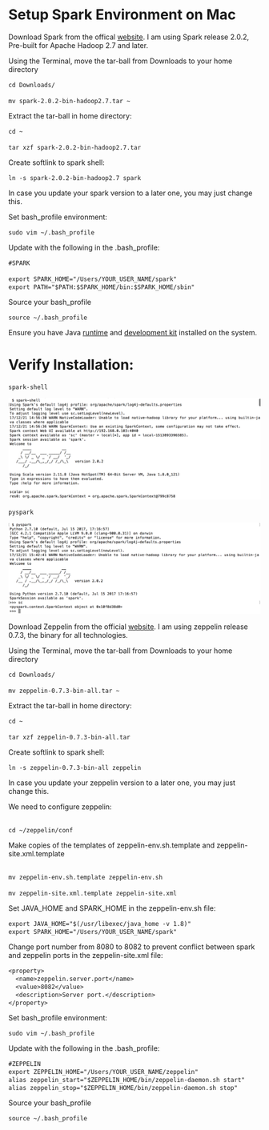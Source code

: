 # Setup Spark Environment on Mac

Download Spark from the offical [website](https://spark.apache.org/downloads.html). I am using Spark release 2.0.2, Pre-built for Apache Hadoop 2.7 and later.

Using the Terminal, move the tar-ball from Downloads to your home directory

```
cd Downloads/

mv spark-2.0.2-bin-hadoop2.7.tar ~

```

Extract the tar-ball in home directory:
```
cd ~

tar xzf spark-2.0.2-bin-hadoop2.7.tar
```
Create softlink to spark shell:
```
ln -s spark-2.0.2-bin-hadoop2.7 spark
```
In case you update your spark version to a later one, you may just change this.

Set bash_profile environment:

```
sudo vim ~/.bash_profile
```

Update with the following in the .bash_profile:

```
#SPARK

export SPARK_HOME="/Users/YOUR_USER_NAME/spark"
export PATH="$PATH:$SPARK_HOME/bin:$SPARK_HOME/sbin"
```
Source your bash_profile
```
source ~/.bash_profile
```
Ensure you have Java [runtime](https://www.java.com/en/download/mac_download.jsp) and [development kit](http://www.oracle.com/technetwork/java/javase/downloads/jdk8-downloads-2133151.html) installed on the system.
# Verify Installation:

```
spark-shell
```
<kbd>
  <img src="/spark_shell_verify.png">
</kbd>

```
pyspark
```
<kbd>
  <img src="/pyspark_verify.png">
</kbd>

Download Zeppelin from the official [website](https://zeppelin.apache.org/download.html). I am using zeppelin release 0.7.3, the binary for all technologies.

Using the Terminal, move the tar-ball from Downloads to your home directory

```
cd Downloads/

mv zeppelin-0.7.3-bin-all.tar ~

```

Extract the tar-ball in home directory:
```
cd ~

tar xzf zeppelin-0.7.3-bin-all.tar
```
Create softlink to spark shell:
```
ln -s zeppelin-0.7.3-bin-all zeppelin
```
In case you update your zeppelin version to a later one, you may just change this.

We need to configure zeppelin:
```

cd ~/zeppelin/conf

```
Make copies of the templates of zeppelin-env.sh.template and zeppelin-site.xml.template
```

mv zeppelin-env.sh.template zeppelin-env.sh

mv zeppelin-site.xml.template zeppelin-site.xml

```

Set JAVA_HOME and SPARK_HOME in the zeppelin-env.sh file:

```
export JAVA_HOME="$(/usr/libexec/java_home -v 1.8)"
export SPARK_HOME="/Users/YOUR_USER_NAME/spark"
```

Change port number from 8080 to 8082 to prevent conflict between spark and zeppelin ports in the zeppelin-site.xml file:

```
<property>
  <name>zeppelin.server.port</name>
  <value>8082</value>
  <description>Server port.</description>
</property>
```

Set bash_profile environment:

```
sudo vim ~/.bash_profile
```

Update with the following in the .bash_profile:

```
#ZEPPELIN
export ZEPPELIN_HOME="/Users/YOUR_USER_NAME/zeppelin"
alias zeppelin_start="$ZEPPELIN_HOME/bin/zeppelin-daemon.sh start"
alias zeppelin_stop="$ZEPPELIN_HOME/bin/zeppelin-daemon.sh stop"
```
Source your bash_profile
```
source ~/.bash_profile
```


